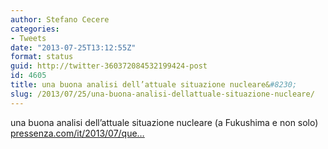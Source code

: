 ```yaml
---
author: Stefano Cecere
categories:
- Tweets
date: "2013-07-25T13:12:55Z"
format: status
guid: http://twitter-360372084532199424-post
id: 4605
title: una buona analisi dell’attuale situazione nucleare&#8230;
slug: /2013/07/25/una-buona-analisi-dellattuale-situazione-nucleare/
---
```


una buona analisi dell’attuale situazione nucleare (a Fukushima e non solo) [pressenza.com/it/2013/07/que…](http://www.pressenza.com/it/2013/07/quello-che-fuoriesce-a-fukushima-e-uno-scampolo-di-verita/)